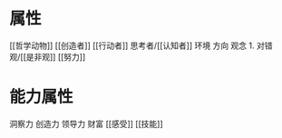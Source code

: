 # 属性
[[哲学动物]]
[[创造者]]
[[行动者]]
思考者/[[认知者]]
环境
方向
观念
	1. 对错观/[[是非观]]
[[努力]]
#  能力属性
洞察力
创造力
领导力
财富
[[感受]]
[[技能]]

